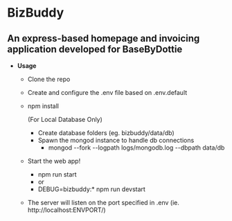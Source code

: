 # BizBuddy

## An express-based homepage and invoicing application developed for BaseByDottie

* **Usage**
  - Clone the repo
  - Create and configure the .env file based on .env.default
  - npm install

    (For Local Database Only)
    - Create database folders (eg. bizbuddy/data/db)
    - Spawn the mongod instance to handle db connections
      - mongod --fork --logpath logs/mongodb.log --dbpath data/db

  - Start the web app!
    - npm run start
    - or
    - DEBUG=bizbuddy:* npm run devstart

  - The server will listen on the port specified in .env (ie. http://localhost:ENVPORT/)

